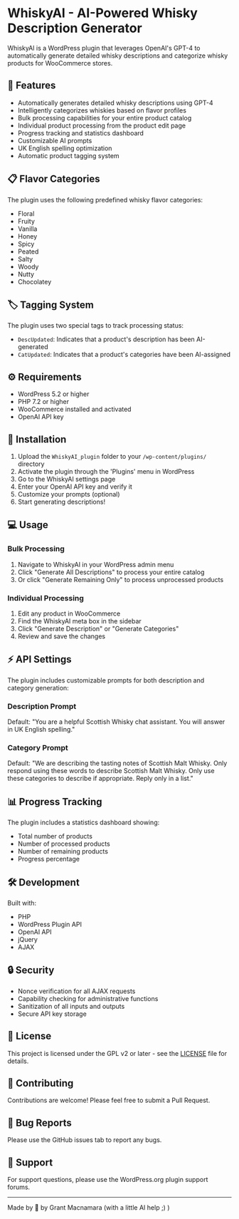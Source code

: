 # WhiskyAI - AI-Powered Whisky Description Generator

WhiskyAI is a WordPress plugin that leverages OpenAI's GPT-4 to automatically generate detailed whisky descriptions and categorize whisky products for WooCommerce stores.

## 🥃 Features

- Automatically generates detailed whisky descriptions using GPT-4
- Intelligently categorizes whiskies based on flavor profiles
- Bulk processing capabilities for your entire product catalog
- Individual product processing from the product edit page
- Progress tracking and statistics dashboard
- Customizable AI prompts
- UK English spelling optimization
- Automatic product tagging system

## 📋 Flavor Categories

The plugin uses the following predefined whisky flavor categories:

- Floral
- Fruity
- Vanilla
- Honey
- Spicy
- Peated
- Salty
- Woody
- Nutty
- Chocolatey

## 🏷️ Tagging System

The plugin uses two special tags to track processing status:

- `DescUpdated`: Indicates that a product's description has been AI-generated
- `CatUpdated`: Indicates that a product's categories have been AI-assigned

## ⚙️ Requirements

- WordPress 5.2 or higher
- PHP 7.2 or higher
- WooCommerce installed and activated
- OpenAI API key

## 🚀 Installation

1. Upload the `WhiskyAI_plugin` folder to your `/wp-content/plugins/` directory
2. Activate the plugin through the 'Plugins' menu in WordPress
3. Go to the WhiskyAI settings page
4. Enter your OpenAI API key and verify it
5. Customize your prompts (optional)
6. Start generating descriptions!

## 💻 Usage

### Bulk Processing

1. Navigate to WhiskyAI in your WordPress admin menu
2. Click "Generate All Descriptions" to process your entire catalog
3. Or click "Generate Remaining Only" to process unprocessed products

### Individual Processing

1. Edit any product in WooCommerce
2. Find the WhiskyAI meta box in the sidebar
3. Click "Generate Description" or "Generate Categories"
4. Review and save the changes

## ⚡ API Settings

The plugin includes customizable prompts for both description and category generation:

### Description Prompt
Default: "You are a helpful Scottish Whisky chat assistant. You will answer in UK English spelling."

### Category Prompt
Default: "We are describing the tasting notes of Scottish Malt Whisky. Only respond using these words to describe Scottish Malt Whisky. Only use these categories to describe if appropriate. Reply only in a list."

## 📊 Progress Tracking

The plugin includes a statistics dashboard showing:
- Total number of products
- Number of processed products
- Number of remaining products
- Progress percentage

## 🛠️ Development

Built with:
- PHP
- WordPress Plugin API
- OpenAI API
- jQuery
- AJAX

## 🔒 Security

- Nonce verification for all AJAX requests
- Capability checking for administrative functions
- Sanitization of all inputs and outputs
- Secure API key storage

## 📝 License

This project is licensed under the GPL v2 or later - see the [LICENSE](LICENSE) file for details.

## 🤝 Contributing

Contributions are welcome! Please feel free to submit a Pull Request.

## 🐛 Bug Reports

Please use the GitHub issues tab to report any bugs.

## 📧 Support

For support questions, please use the WordPress.org plugin support forums.

---

Made by 🥃 by Grant Macnamara (with a little AI help ;) )
